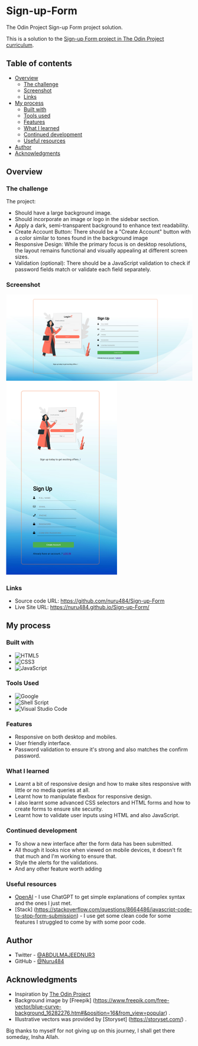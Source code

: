 # Sign-up-Form

The Odin Project Sign-up Form project solution.

This is a solution to the [Sign-up Form project in The Odin Project curriculum](https://www.theodinproject.com/lessons/node-path-intermediate-html-and-css-sign-up-form).

## Table of contents

- [Overview](#overview)
  - [The challenge](#the-challenge)
  - [Screenshot](#screenshot)
  - [Links](#links)
- [My process](#my-process)
  - [Built with](#built-with)
  - [Tools used](#tools-used)
  - [Features](#features)
  - [What I learned](#what-i-learned)
  - [Continued development](#continued-development)
  - [Useful resources](#useful-resources)
- [Author](#author)
- [Acknowledgments](#acknowledgments)

## Overview

### The challenge

The project:

- Should have a large background image.
- Should incorporate an image or logo in the sidebar section.
- Apply a dark, semi-transparent background to enhance text readability.
- Create Account Button: There should be a "Create Account" button with a color similar to tones found in the background image
- Responsive Design: While the primary focus is on desktop resolutions, the layout remains functional and visually appealing at different screen sizes.
- Validation (optional): There should be a JavaScript validation to check if password fields match or validate each field separately.

### Screenshot

![](screenshot.png)
<img src="screenshot-mobile.png" alt="Image" width="300" text-align='center'>

### Links

- Source code URL: https://github.com/nuru484/Sign-up-Form
- Live Site URL: https://nuru484.github.io/Sign-up-Form/

## My process

### Built with

- ![HTML5](https://img.shields.io/badge/html5-%23E34F26.svg?style=for-the-badge&logo=html5&logoColor=white)
- ![CSS3](https://img.shields.io/badge/css3-%231572B6.svg?style=for-the-badge&logo=css3&logoColor=white)
- ![JavaScript](https://img.shields.io/badge/javascript-%23323330.svg?style=for-the-badge&logo=javascript&logoColor=%23F7DF1E)

### Tools Used

- ![Google](https://img.shields.io/badge/google-4285F4?style=for-the-badge&logo=google&logoColor=white)
- ![Shell Script](https://img.shields.io/badge/Terminal-%23121011.svg?style=for-the-badge&logo=gnu-bash&logoColor=white)
- ![Visual Studio Code](https://img.shields.io/badge/Visual%20Studio%20Code-0078d7.svg?style=for-the-badge&logo=visual-studio-code&logoColor=white)

### Features

- Responsive on both desktop and mobiles.
- User friendly interface.
- Password validation to ensure it's strong and also matches the confirm password.

### What I learned

- Learnt a bit of responsive design and how to make sites responsive with little or no media queries at all.
- Learnt how to manipulate flexbox for responsive design.
- I also learnt some advanced CSS selectors and HTML forms and how to create forms to ensure site security.
- Learnt how to validate user inputs using HTML and also JavaScript.

### Continued development

- To show a new interface after the form data has been submitted.
- All though it looks nice when viewed on mobile devices, it doesn't fit that much and I'm working to ensure that.
- Style the alerts for the validations.
- And any other feature worth adding

### Useful resources

- [OpenAI](https://chat.openai.com/?model=text-davinci-002-render-sha) - I use ChatGPT to get simple explanations of complex syntax and the ones I just met.
- [Stack] (https://stackoverflow.com/questions/8664486/javascript-code-to-stop-form-submission) - I use get some clean code for some features I struggled to come by with some poor code.

## Author

- Twitter - [@ABDULMAJEEDNUR3](https://twitter.com/ABDULMAJEEDNUR3)
- GitHub - [@Nuru484](https://github.com/nuru484)

## Acknowledgments

- Inspiration by [The Odin Project](https://www.theodinproject.com/)
- Background image by [Freepik] (https://www.freepik.com/free-vector/blue-curve-background_16282276.htm#&position=16&from_view=popular) .
- Illustrative vectors was provided by [Storyset] (https://storyset.com/) .

Big thanks to myself for not giving up on this journey, I shall get there someday, Insha Allah.

